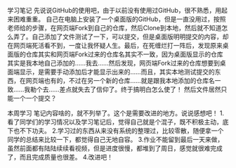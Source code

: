 学习笔记 
 先说说GitHub的使用吧，由于以前没有使用过GitHub，很不熟悉，用起来困难重重。
 自己在电脑上安装了一个桌面版的GitHub，但是一直没用过，按照老师给的步骤，在网页端Fork到自己的仓库，然后Clone到本地，然后就不知道怎么弄了。自己添加了文件测试了一下，可以提交，但是桌面版明明提交的内容，却在网页端死活看不到，一度让我怀疑人生。最后，在死缠烂打一阵后，发现原来桌面版的仓库其实和网页端Fork过来的仓库名其实不一致，因为桌面版显示的仓库其实是我本地自己添加的……我去……然后发现，网页端Fork过来的仓库想要到桌面端显示，是需要手动添加后才能显示出来的……而且，其实本地测试提交的东西，在网页端也有的，不过在另一个新的仓库……就是跟我本地添加的仓库名一致……我勒个去……差点就失去了信仰了。终于搞明白怎么使了！
 然后文件居然只能一个一个提交？
 
 本周学习
 笔记内容啥的，就不列举了。这个是需要改进的地方。说说感想吧！
 1.看了同学们的学习情况以及学习笔记后，觉得自己就是个混子，既不积极主动，底下也不下功夫。
 2.学习过的东西从来没有系统的整理过，比较零散，随便拿一个同学的总结来比较一下，都觉得自己无地自容。
 3.作业不能留到最后一天来做，虽然前面都有陆陆续续看视频，但是进度很慢，都堆到了周日，感觉就很难完成了，而且完成质量也很差。
 4.改进吧！
